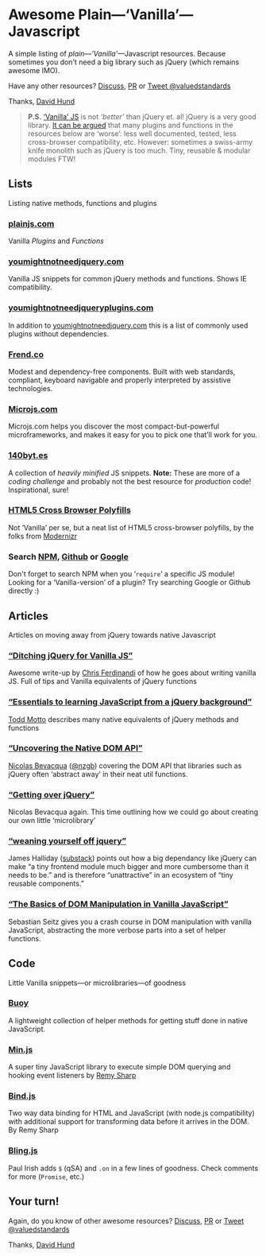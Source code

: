 # Awesome Plain—‘Vanilla’—Javascript

A simple listing of *plain*—*‘Vanilla’*—Javascript resources.
Because sometimes you don't need a big library such as jQuery (which remains awesome IMO).

Have any other resources? [Discuss](), [PR]() or [Tweet @valuedstandards](https://twitter.com/valuedstandards)

Thanks, [David Hund](http://valuedstandards.com)


> **P.S.** [‘Vanilla’ JS](http://vanilla-js.com/) is not *‘better’* than jQuery et. al!
jQuery is a very good library. [It can be argued](http://stackoverflow.com/a/3393922) that many plugins and functions in the resources below are ‘worse’: less well documented, tested, less cross-browser compatibility, etc. However: sometimes a swiss-army knife monolith such as jQuery is too much. Tiny, reusable & modular modules FTW!



## Lists

Listing native methods, functions and plugins

### [plainjs.com](https://plainjs.com/)

Vanilla *Plugins* and *Functions*

### [youmightnotneedjquery.com](http://youmightnotneedjquery.com/)

Vanilla JS snippets for common jQuery methods and functions. Shows IE compatibility.

### [youmightnotneedjqueryplugins.com](http://youmightnotneedjqueryplugins.com/)

In addition to [youmightnotneedjquery.com](http://youmightnotneedjquery.com/) this is a list of commonly used plugins without dependencies.

### [Frend.co](https://frend.co/)

Modest and dependency-free components. Built with web standards, compliant, keyboard navigable and properly interpreted by assistive technologies.

### [Microjs.com](http://microjs.com/)

Microjs.com helps you discover the most compact-but-powerful microframeworks, and makes it easy for you to pick one that’ll work for you.

### [140byt.es](http://www.140byt.es/)

A collection of *heavily minified* JS snippets. **Note:** These are more of a *coding challenge* and probably not the best resource for *production* code! Inspirational, sure!

### [HTML5 Cross Browser Polyfills](https://github.com/Modernizr/Modernizr/wiki/HTML5-Cross-browser-Polyfills)

Not ‘Vanilla’ per se, but a neat list of HTML5 cross-browser polyfills, by the folks from [Modernizr](http://modernizr.com/)

### Search [NPM](https://www.npmjs.com/), [Github](https://github.com/search?l=JavaScript&o=desc&q=vanilla&s=&type=Repositories&utf8=%E2%9C%93) or [Google](https://www.google.com/?q=Vanilla+JS+%3Cplugin%3E)

Don't forget to search NPM when you ‘`require`’ a specific JS module! Looking for a ‘Vanilla-version’ of a plugin? Try searching Google or Github directly :)


## Articles

Articles on moving away from jQuery towards native Javascript

### [“Ditching jQuery for Vanilla JS”](http://gomakethings.com/ditching-jquery)

Awesome write-up by [Chris Ferdinandi](http://gomakethings.com/) of how he goes about writing vanilla JS. Full of tips and Vanilla equivalents of jQuery functions

### [“Essentials to learning JavaScript from a jQuery background”](http://toddmotto.com/is-it-time-to-drop-jquery-essentials-to-learning-javascript-from-a-jquery-background/)

[Todd Motto](http://toddmotto.com/) describes many native equivalents of jQuery methods and functions

### [“Uncovering the Native DOM API”](http://ponyfoo.com/articles/uncovering-the-native-dom-api)

[Nicolas Bevacqua](http://ponyfoo.com/) ([@nzgb](https://twitter.com/nzgb)) covering the DOM API that libraries such as jQuery often ‘abstract away’ in their neat util functions.

### [“Getting over jQuery”](http://ponyfoo.com/articles/getting-over-jquery)

Nicolas Bevacqua again. This time outlining how we could go about creating our own little ‘microlibrary’

### [“weaning yourself off jquery”](http://substack.net/weaning_yourself_off_jquery)

James Halliday ([substack](https://github.com/substack)) points out how a big dependancy like jQuery can make “a tiny frontend module much bigger and more cumbersome than it needs to be.” and is therefore “unattractive” in an ecosystem of “tiny reusable components.”

### [“The Basics of DOM Manipulation in Vanilla JavaScript”](https://www.sitepoint.com/dom-manipulation-vanilla-javascript-no-jquery/)

Sebastian Seitz gives you a crash course in DOM manipulation with vanilla JavaScript, abstracting the more verbose parts into a set of helper functions.



## Code

Little Vanilla snippets—or microlibraries—of goodness

### [Buoy](https://github.com/cferdinandi/buoy)

A lightweight collection of helper methods for getting stuff done in native JavaScript.

### [Min.js](https://github.com/remy/min.js)

A super tiny JavaScript library to execute simple DOM querying and hooking event listeners by [Remy Sharp](https://remysharp.com/)

### [Bind.js](https://github.com/remy/bind.js)

Two way data binding for HTML and JavaScript (with node.js compatibility) with additional support for transforming data before it arrives in the DOM. By Remy Sharp

### [Bling.js](https://gist.github.com/paulirish/12fb951a8b893a454b32)

Paul Irish adds `$` (qSA) and `.on` in a few lines of goodness. Check comments for more (`Promise`, etc.)



## Your turn!

Again, do you know of other awesome resources? [Discuss](), [PR]() or [Tweet @valuedstandards](https://twitter.com/valuedstandards)

Thanks, [David Hund](http://valuedstandards.com)
